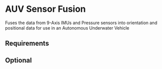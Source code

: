 # AUV Sensor Fusion
Fuses the data from 9-Axis IMUs and Pressure sensors into orientation and positional data for use in an Autonomous Underwater Vehicle

## Requirements

## Optional
